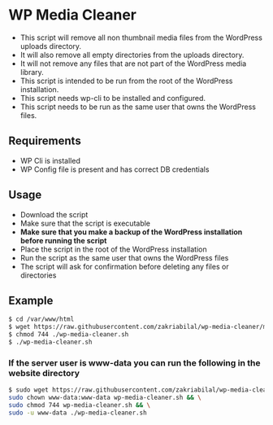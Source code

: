 # WP Media Cleaner

- This script will remove all non thumbnail media files from the WordPress uploads directory.
- It will also remove all empty directories from the uploads directory.
- It will not remove any files that are not part of the WordPress media library.
- This script is intended to be run from the root of the WordPress installation.
- This script needs wp-cli to be installed and configured.
- This script needs to be run as the same user that owns the WordPress files.

## Requirements

- WP Cli is installed
- WP Config file is present and has correct DB credentials

## Usage

- Download the script
- Make sure that the script is executable
- **Make sure that you make a backup of the WordPress installation before running the script**
- Place the script in the root of the WordPress installation
- Run the script as the same user that owns the WordPress files
- The script will ask for confirmation before deleting any files or directories

## Example

```bash
$ cd /var/www/html
$ wget https://raw.githubusercontent.com/zakriabilal/wp-media-cleaner/main/wp-media-cleaner.sh
$ chmod 744 ./wp-media-cleaner.sh
$ ./wp-media-cleaner.sh
```

### If the server user is www-data you can run the following in the website directory

```bash
$ sudo wget https://raw.githubusercontent.com/zakriabilal/wp-media-cleaner/main/wp-media-cleaner.sh && \
sudo chown www-data:www-data wp-media-cleaner.sh && \
sudo chmod 744 wp-media-cleaner.sh && \
sudo -u www-data ./wp-media-cleaner.sh
```
